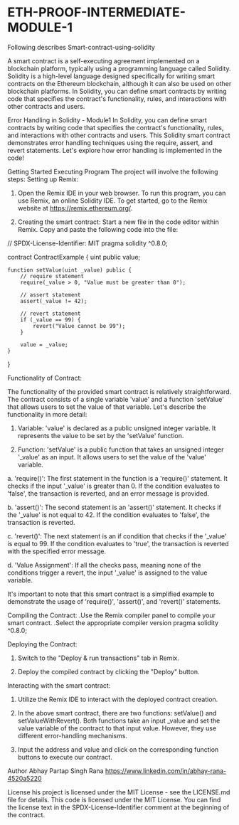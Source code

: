 # ETH-PROOF-INTERMEDIATE-MODULE-1
Following describes Smart-contract-using-solidity

A smart contract is a self-executing agreement implemented on a blockchain platform, typically using a programming language called Solidity. Solidity is a high-level language designed specifically for writing smart contracts on the Ethereum blockchain, although it can also be used on other blockchain platforms. In Solidity, you can define smart contracts by writing code that specifies the contract's functionality, rules, and interactions with other contracts and users.

Error Handling in Solidity - Module1
In Solidity, you can define smart contracts by writing code that specifies the contract's functionality, rules, and interactions with other contracts and users. This Solidity smart contract demonstrates error handling techniques using the require, assert, and revert statements. Let's explore how error handling is implemented in the code!

Getting Started
Executing Program
The project will involve the following steps:
Setting up Remix:
1. Open the Remix IDE in your web browser. To run this program, you can use Remix, an online Solidity IDE. To get started, go to the Remix website at https://remix.ethereum.org/.

2. Creating the smart contract: Start a new file in the code editor within Remix. Copy and paste the following code into the file:

// SPDX-License-Identifier: MIT
pragma solidity ^0.8.0;

contract ContractExample {
    uint public value;

    function setValue(uint _value) public {
        // require statement
        require(_value > 0, "Value must be greater than 0");

        // assert statement
        assert(_value != 42);

        // revert statement
        if (_value == 99) {
            revert("Value cannot be 99");
        }

        value = _value;
    }
}


Functionality of Contract: 

The functionality of the provided smart contract is relatively straightforward. The contract consists of a single variable 'value' and a function 'setValue' that allows users to set the value of that variable. Let's describe the functionality in more detail:

1. Variable: 'value' is declared as a public unsigned integer variable. It represents the value to be set by the 'setValue' function.

2. Function: 'setValue' is a public function that takes an unsigned integer '_value' as an input. It allows users to set the value of the 'value' variable.

a. 'require()': The first statement in the function is a 'require()' statement. It checks if the input '_value' is greater than 0. If the condition evaluates to 'false', the transaction is reverted, and an error message is provided.

b. 'assert()': The second statement is an 'assert()' statement. It checks if the '_value' is not equal to 42. If the condition evaluates to 'false', the transaction is reverted.

c. 'revert()': The next statement is an if condition that checks if the '_value' is equal to 99. If the condition evaluates to 'true', the transaction is reverted with the specified error message.

d. 'Value Assignment': If all the checks pass, meaning none of the conditions trigger a revert, the input '_value' is assigned to the value variable.

It's important to note that this smart contract is a simplified example to demonstrate the usage of 'require()', 'assert()', and 'revert()' statements. 

Compiling the Contract:
.Use the Remix compiler panel to compile your smart contract. .Select the appropriate compiler version pragma solidity ^0.8.0;

Deploying the Contract:
1. Switch to the "Deploy & run transactions" tab in Remix.

2. Deploy the compiled contract by clicking the "Deploy" button.

Interacting with the smart contract:
1. Utilize the Remix IDE to interact with the deployed contract creation.

2. In the above smart contract, there are two functions: setValue() and setValueWithRevert(). Both functions take an input _value and set the value variable of the contract to that input value. However, they use different error-handling mechanisms.

3. Input the address and value and click on the corresponding function buttons to execute our contract.

Author
Abhay Partap Singh Rana https://www.linkedin.com/in/abhay-rana-4520a5220

License
his project is licensed under the MIT License - see the LICENSE.md file for details. This code is licensed under the MIT License. You can find the license text in the SPDX-License-Identifier comment at the beginning of the contract.
